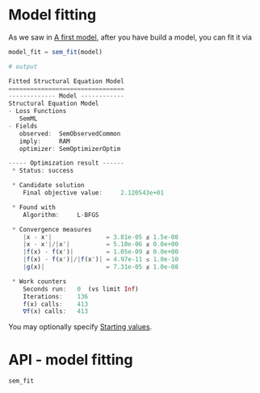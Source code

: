 # Model fitting

As we saw in [A first model](@ref), after you have build a model, you can fit it via

```julia
model_fit = sem_fit(model)

# output

Fitted Structural Equation Model
================================
------------- Model ------------
Structural Equation Model
- Loss Functions
   SemML
- Fields
   observed:  SemObservedCommon
   imply:     RAM
   optimizer: SemOptimizerOptim

----- Optimization result ------
 * Status: success

 * Candidate solution
    Final objective value:     2.120543e+01

 * Found with
    Algorithm:     L-BFGS

 * Convergence measures
    |x - x'|               = 3.81e-05 ≰ 1.5e-08
    |x - x'|/|x'|          = 5.10e-06 ≰ 0.0e+00
    |f(x) - f(x')|         = 1.05e-09 ≰ 0.0e+00
    |f(x) - f(x')|/|f(x')| = 4.97e-11 ≤ 1.0e-10
    |g(x)|                 = 7.31e-05 ≰ 1.0e-08

 * Work counters
    Seconds run:   0  (vs limit Inf)
    Iterations:    136
    f(x) calls:    413
    ∇f(x) calls:   413
```

You may optionally specify [Starting values](@ref).

# API - model fitting

```@docs
sem_fit
```